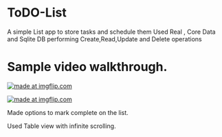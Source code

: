 # ToDO-List

A simple List app to store tasks and schedule them
Used Real , Core Data and Sqlite DB performing Create,Read,Update and Delete operations 

# Sample video walkthrough. 
<a href="https://imgflip.com/gif/3fyi99"><img src="https://i.imgflip.com/3fyi99.gif" title="made at imgflip.com"/></a>


<a href="https://imgflip.com/gif/3fyiaj"><img src="https://i.imgflip.com/3fyiaj.gif" title="made at imgflip.com"/></a>


Made options to mark complete on the list.

Used Table view with infinite scrolling. 
